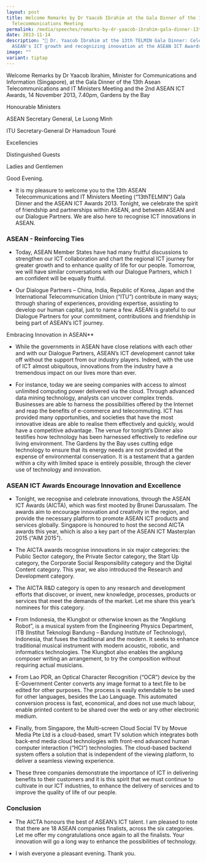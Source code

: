 ```yaml
---
layout: post
title: Welcome Remarks by Dr Yaacob Ibrahim at the Gala Dinner of the 13th ASEAN
  Telecommunications Meeting
permalink: /media/speeches/remarks-by-dr-yaacob-ibrahim-gala-dinner-13th-asean-telecommunications-meeting/
date: 2013-11-14
description: "🤝 Dr. Yaacob Ibrahim at the 13th TELMIN Gala Dinner: Celebrating
  ASEAN's ICT growth and recognizing innovation at the ASEAN ICT Awards. 🌟🏅"
image: ""
variant: tiptap
---
```

Welcome Remarks by Dr Yaacob Ibrahim, Minister for Communications and Information (Singapore), at the Gala Dinner of the 13th Asean Telecommunications and IT Ministers Meeting and the 2nd ASEAN ICT Awards, 14 November 2013, 7.40pm, Gardens by the Bay

Honourable Ministers

ASEAN Secretary General, Le Luong Minh 

ITU Secretary-General Dr Hamadoun Touré 

Excellencies

Distinguished Guests

Ladies and Gentlemen

Good Evening.

* It is my pleasure to welcome you to the 13th ASEAN Telecommunications and IT Ministers Meeting (“13thTELMIN”) Gala Dinner and the ASEAN ICT Awards 2013. Tonight, we celebrate the spirit of friendship and partnerships within ASEAN, and between ASEAN and our Dialogue Partners. We are also here to recognise ICT innovations in ASEAN.

### **ASEAN - Reinforcing Ties**
* Today, ASEAN Member States have had many fruitful discussions to strengthen our ICT collaboration and chart the regional ICT journey for greater growth and to enhance quality of life for our people. Tomorrow, we will have similar conversations with our Dialogue Partners, which I am confident will be equally fruitful.

* Our Dialogue Partners – China, India, Republic of Korea, Japan and the International Telecommunication Union (“ITU”) contribute in many ways; through sharing of experiences, providing expertise, assisting to develop our human capital, just to name a few. ASEAN is grateful to our Dialogue Partners for your commitment, contributions and friendship in being part of ASEAN’s ICT journey.

Embracing Innovation in ASEAN**
* While the governments in ASEAN have close relations with each other and with our Dialogue Partners, ASEAN’s ICT development cannot take off without the support from our industry players. Indeed, with the use of ICT almost ubiquitous, innovations from the industry have a tremendous impact on our lives more than ever.

* For instance, today we are seeing companies with access to almost unlimited computing power delivered via the cloud. Through advanced data mining technology, analysts can uncover complex trends. Businesses are able to harness the possibilities offered by the Internet and reap the benefits of e-commerce and telecommuting. ICT has provided many opportunities, and societies that have the most innovative ideas are able to realise them effectively and quickly, would have a competitive advantage. The venue for tonight’s Dinner also testifies how technology has been harnessed effectively to redefine our living environment. The Gardens by the Bay uses cutting edge technology to ensure that its energy needs are not provided at the expense of environmental conservation. It is a testament that a garden within a city with limited space is entirely possible, through the clever use of technology and innovation.

### **ASEAN ICT Awards Encourage Innovation and Excellence**
* Tonight, we recognise and celebrate innovations, through the ASEAN ICT Awards (AICTA), which was first mooted by Brunei Darussalam. The awards aim to encourage innovation and creativity in the region, and provide the necessary platform to promote ASEAN ICT products and services globally. Singapore is honoured to host the second AICTA awards this year, which is also a key part of the ASEAN ICT Masterplan 2015 (“AIM 2015”).

* The AICTA awards recognise innovations in six major categories: the Public Sector category, the Private Sector category, the Start Up category, the Corporate Social Responsibility category and the Digital Content category. This year, we also introduced the Research and Development category.

* The AICTA R&D category is open to any research and development efforts that discover, or invent, new knowledge, processes, products or services that meet the demands of the market. Let me share this year’s nominees for this category.

* From Indonesia, the Klungbot or otherwise known as the “Angklung Robot”, is a musical system from the Engineering Physics Department, ITB (Institut Teknologi Bandung – Bandung Institute of Technology), Indonesia, that fuses the traditional and the modern. It seeks to enhance traditional musical instrument with modern acoustic, robotic, and informatics technologies. The Klungbot also enables the angklung composer writing an arrangement, to try the composition without requiring actual musicians.

* From Lao PDR, an Optical Character Recognition (“OCR”) device by the E-Government Center converts any image format to a text.file to be edited for other purposes. The process is easily extendable to be used for other languages, besides the Lao Language. This automated conversion process is fast, economical, and does not use much labour, enable printed content to be shared over the web or any other electronic medium.

* Finally, from Singapore, the Multi-screen Cloud Social TV by Movue Media Pte Ltd is a cloud-based, smart TV solution which integrates both back-end media cloud technologies with front-end advanced human computer interaction (“HCI”) technologies. The cloud-based backend system offers a solution that is independent of the viewing platform, to deliver a seamless viewing experience.

* These three companies demonstrate the importance of ICT in delivering benefits to their customers and it is this spirit that we must continue to cultivate in our ICT industries, to enhance the delivery of services and to improve the quality of life of our people.

### **Conclusion**
* The AICTA honours the best of ASEAN’s ICT talent. I am pleased to note that there are 18 ASEAN companies finalists, across the six categories. Let me offer my congratulations once again to all the finalists. Your innovation will go a long way to enhance the possibilities of technology.

* I wish everyone a pleasant evening. Thank you.